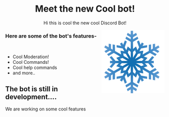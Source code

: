 <center>
<h1>Meet the new Cool bot!</h1>


<p>Hi this is cool the new cool Discord Bot!</p>

</center>

<img src="images.png" height="200px" align="right">


<h3>Here are some of the bot's features-</h3>
<br>
<ul>
<li>Cool Moderation!</li>
<li>Cool Commands!</li>
<li>Cool help commands</li>
<li>and more..</li>
</ul>

<h2>The bot is still in development....</h2>
<p>We are working on some cool features</p>
